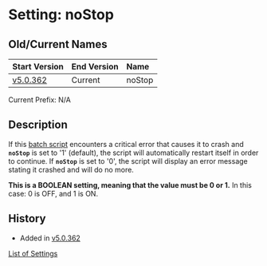 # Setting: noStop #


## Old/Current Names ##
| Start Version | End Version | Name |
|:--------------|:------------|:-----|
| [v5.0.362](https://code.google.com/p/quick-net-fix/source/detail?r=b97310f81cad74b973b16ba57fa00e67bc035ddf) | Current     | noStop |

Current Prefix: N/A


## Description ##
If this <a href='http://en.wikipedia.org/wiki/Batch_file' title="If you don't know what this is, just think of it as a Windows program that can be edited with Notepad">batch script</a> encounters a critical error that causes it to crash and **`noStop`** is set to '1' (default), the script will automatically restart itself in order to continue. If **`noStop`** is set to '0', the script will display an error message stating it crashed and will do no more.


**This is a BOOLEAN setting, meaning that the value must be 0 or 1.** In this case: 0 is OFF, and 1 is ON.



## History ##
  * Added in [v5.0.362](https://code.google.com/p/quick-net-fix/source/detail?r=b97310f81cad74b973b16ba57fa00e67bc035ddf)


[List of Settings](Settings.md)